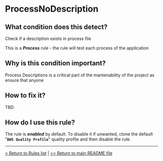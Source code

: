 # ProcessNoDescription

## What condition does this detect?

Check if a description exists in process file

This is a ***Process*** rule - the rule will test each process of the application

## Why is this condition important?

Process Descriptions is a critical part of the mantenability of the project as ensure that anyone

## How to fix it?

TBD

## How do I use this rule?

The rule is **_enabled_** by default. To disable it if unwanted, clone the default "**`BW5 Quality Profile`**" quality profile and then disable the rule.

---
[< Return to Rules list](./RULES.md) |  [<< Return to main README file](../../../README.md)
